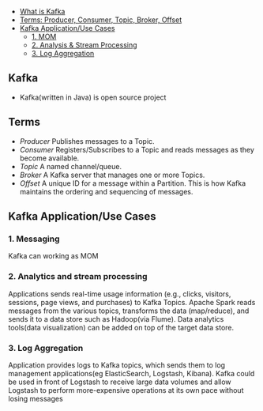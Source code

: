 - [What is Kafka](#what)
- [Terms: Producer, Consumer, Topic, Broker, Offset](#terms)
- [Kafka Application/Use Cases](#usecases)
  - [1. MOM](#mom)
  - [2. Analysis & Stream Processing](#analysis)
  - [3. Log Aggregation](#la)

<a name=what></a>
## Kafka
- Kafka(written in Java) is open source project

<a name=terms></a>
## Terms
- _Producer_ Publishes messages to a Topic.
- _Consumer_ Registers/Subscribes to a Topic and reads messages as they become available.
- _Topic_ A named channel/queue.
- _Broker_ A Kafka server that manages one or more Topics.
- _Offset_ A unique ID for a message within a Partition. This is how Kafka maintains the ordering and sequencing of messages.

<a name=usecases></a>
## Kafka Application/Use Cases
<a name=mom></a>
### 1. Messaging
Kafka can working as MOM

<a name=analysis></a>
### 2. Analytics and stream processing
Applications sends real-time usage information (e.g., clicks, visitors, sessions, page views, and purchases) to Kafka Topics. 
Apache Spark reads messages from the various topics, transforms the data (map/reduce), and sends it to a data store such as Hadoop(via Flume). Data analytics tools(data visualization) can be added on top of the target data store.

<a name=la></a>
### 3. Log Aggregation
Application provides logs to Kafka topics, which sends them to log management applications(eg ElasticSearch, Logstash, Kibana). 
Kafka could be used in front of Logstash to receive large data volumes and allow Logstash to perform more-expensive operations at its own pace without losing messages
